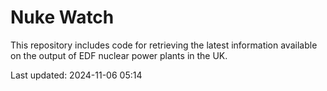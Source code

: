 # Nuke Watch

This repository includes code for retrieving the latest information available on the output of EDF nuclear power plants in the UK.

Last updated: 2024-11-06 05:14